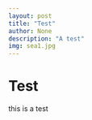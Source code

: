 ```yaml
---
layout: post
title: "Test"
author: None
description: "A test"
img: sea1.jpg
---
```


# Test

this is a test